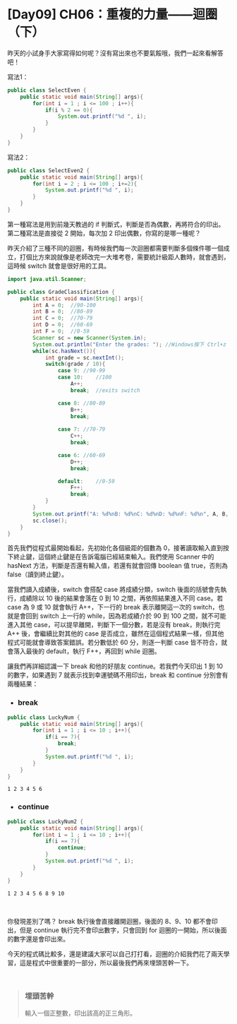 # [Day09] CH06：重複的力量——迴圈（下）

昨天的小試身手大家寫得如何呢？沒有寫出來也不要氣餒哦，我們一起來看解答吧！

寫法1：

```java
public class SelectEven {
    public static void main(String[] args){
        for(int i = 1 ; i <= 100 ; i++){
            if(i % 2 == 0){
                System.out.printf("%d ", i);
            }
        }
    }
}
```

寫法2：
```java
public class SelectEven2 {
    public static void main(String[] args){
        for(int i = 2 ; i <= 100 ; i+=2){
            System.out.printf("%d ", i);
        }
    }
}
```

第一種寫法是用到前幾天教過的 if 判斷式，判斷是否為偶數，再將符合的印出。第二種寫法是直接從 2 開始，每次加 2 印出偶數，你寫的是哪一種呢？

昨天介紹了三種不同的迴圈，有時候我們每一次迴圈都需要判斷多個條件哪一個成立，打個比方來說就像是老師改完一大堆考卷，需要統計級距人數時，就會遇到，這時候 switch 就會是很好用的工具。

```java
import java.util.Scanner;

public class GradeClassification {
    public static void main(String[] args){
        int A = 0;  //90-100
        int B = 0;  //80-89
        int C = 0;  //70-79
        int D = 0;  //60-69
        int F = 0;  //0-59
        Scanner sc = new Scanner(System.in);
        System.out.println("Enter the grades: "); //Windows按下 Ctrl+z 終止，其他作業系統按下 Ctrl+d 終止
        while(sc.hasNext()){
            int grade = sc.nextInt();
            switch(grade / 10){
                case 9: //90-99
                case 10:    //100
                    A++;
                    break;  //exits switch

                case 8: //80-89
                    B++;
                    break;
                
                case 7: //70-79
                    C++;
                    break;

                case 6: //60-69
                    D++;
                    break;

                default:    //0-59
                    F++;
                    break;
            }
        }
        System.out.printf("A: %d%nB: %d%nC: %d%nD: %d%nF: %d%n", A, B, C, D, F);
        sc.close();
    }
}
```

首先我們從程式最開始看起，先初始化各個級距的個數為 0，接著讀取輸入直到按下終止鍵，這個終止鍵是在告訴電腦已經結束輸入。我們使用 Scanner 中的 hasNext 方法，判斷是否還有輸入值，若還有就會回傳 boolean 值 true，否則為 false（讀到終止鍵）。

當我們讀入成績後，switch 會搭配 case 將成績分類，switch 後面的括號會先執行，成績除以 10 後的結果會落在 0 到 10 之間，再依照結果進入不同 case。若 case 為 9 或 10 就會執行 A++，下一行的 break 表示離開這一次的 switch，也就是會回到 switch 上一行的 while，因為若成績介於 90 到 100 之間，就不可能進入其他 case，可以提早離開，判斷下一個分數，若是沒有 break，則執行完 A++ 後，會繼續比對其他的 case 是否成立，雖然在這個程式結果一樣，但其他程式可能就會導致答案錯誤。若分數低於 60 分，則逐一判斷 case 皆不符合，就會落入最後的 default，執行 F++，再回到 while 迴圈。

讓我們再詳細認識一下 break 和他的好朋友 continue。若我們今天印出 1 到 10 的數字，如果遇到 7 就表示找到幸運號碼不用印出，break 和 continue 分別會有兩種結果：

* ### break
```java
public class LuckyNum {
    public static void main(String[] args){
        for(int i = 1 ; i <= 10 ; i++){
            if(i == 7){
                break;
            }
            System.out.printf("%d ", i);
        }
    }
}
```

    1 2 3 4 5 6

* ### continue
```java
public class LuckyNum2 {
    public static void main(String[] args){
        for(int i = 1 ; i <= 10 ; i++){
            if(i == 7){
                continue;
            }
            System.out.printf("%d ", i);
        }
    }
}
```

    1 2 3 4 5 6 8 9 10

<br>

你發現差別了嗎？ break 執行後會直接離開迴圈，後面的 8、9、10 都不會印出，但是 continue 執行完不會印出數字，只會回到 for 迴圈的一開始，所以後面的數字還是會印出來。

今天的程式碼比較多，還是建議大家可以自己打打看，迴圈的介紹我們花了兩天學習，這是程式中很重要的一部分，所以最後我們再來埋頭苦幹一下。

<br>

>### 埋頭苦幹
>輸入一個正整數，印出該高的正三角形。